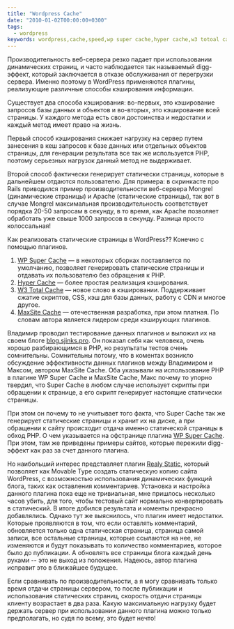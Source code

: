 ```yaml
---
title: "Wordpress Cache"
date: "2010-01-02T00:00:00+0300"
tags:
  - wordpress
keywords: wordpress,cache,speed,wp super cache,hyper cache,w3 totoal cache,maxsite cache
---
```

Производительность веб-сервера резко падает при использовании динамических страниц, и часто наблюдается так называемый digg-эффект, который заключается в отказе обслуживания от перегрузки сервера. Именно поэтому в WordPress применяются плагины, реализующие различные способы кэширования информации.

Существует два способа кэширования: во-первых, это кэширование запросов базы данных и объектов и во-вторых, это кэширование всей страницы. У каждого метода есть свои достоинства и недостатки и каждый метод имеет право на жизнь.

Первый способ кэширования снижает нагрузку на сервер путем занесения в кеш запросов к базе данных или отдельных объектов страницы, для генерации результата все так же используется PHP, поэтому серьезных нагрузок данный метод не выдерживает.

Второй способ фактически генерирует статически страницы, которые в дальнейшем отдаются пользователю. Для примера: в скринкасте про Rails приводился пример производительности веб-сервера Mongrel (динамические страницы) и Apache (статические страницы), так вот в случае Mongrel максимальная производительность соответствует порядка 20-50 запросам в секунду, в то время, как Apache позволяет обработать уже свыше 1000 запросов в секунду. Разница просто колоссальная!

Как реализовать статические страницы в WordPress?? Конечно с помощью плагинов.
<ol>
	<li><a href="http://wordpress.org/extend/plugins/wp-super-cache/" rel="nofollow">WP Super Cache</a> — в некоторых сборках поставляется по умолчанию, позволяет генерировать статические страницы и отдавать их пользователю без обращения к PHP.</li>
	<li><a href="http://wordpress.org/extend/plugins/hyper-cache/" rel="nofollow">Hyper Cache</a> — более простая реализация кэширования.</li>
	<li><a href="http://wordpress.org/extend/plugins/w3-total-cache/" rel="nofollow">W3 Total Cache</a> — новое слово в кэшировании. Поддерживает сжатие скриптов, CSS, кэш для базы данных, работу с CDN и многое другое.</li>
	<li><a href="http://maxsite.org/page/maxsite-cache" rel="nofollow">MaxSite Cache</a> — отечественная разработка, при этом платная. По словам автора является лидером среди кэширующих плагинов.</li>
</ol>
Владимир проводил тестирование данных плагинов и выложил их на своем блоге <a href="http://blog.sjinks.pro/wordpress/683-wp-supercache-vs-hypercache-vs-w3-total-cache-vs-maxsite-cache/" rel="nofollow">blog.sjinks.pro</a>. Он показал себя как человека, очень хорошо разбирающимся в PHP, но результаты тестов очень сомнительны. Сомнительны потому, что в коментах возникло обсуждение эффективности данных плагинов между Владимиром и Максом, автором MaxSite Cache. Оба указывали на использование PHP в плагине WP Super Cache и MaxSite Cache, Макс почему то упорно твердил, что Super Cache в любом случае использует скрипты при обращении к странице, а его скрипт генерирует настоящие статически страницы.

При этом он почему то не учитывает того факта, что Super Cache так же генерирует статические страницы и хранит их на диске, а при обращении к сайту происходит отдача именно статической страницы в обход PHP. О чем указывается на офстранице плагина <a href="http://ocaoimh.ie/wp-super-cache/" rel="nofollow">WP Super Cache</a>. При этом, там же приведены примеры сайтов, которые пережили digg-эффект как раз за счет данного плагина.

Но наибольший интерес представляет плагин <a href="http://wordpress.org/extend/plugins/really-static/" rel="nofollow">Realy Static</a>, который позволяет как Movable Type создать статическую копию сайта WordPress, с возможностью использования динамических функций блога, таких как оставления комментариев. Установка и настройка данного плагина пока еще не тривиальная, мне пришлось несколько часов убить, для того, чтобы тестовый сайт нормально конвертировать в статический. В итоге добился результата и коменты прекрасно добавлялись. Однако тут же выяснилось, что плагин имеет недостатки. Которые проявляются в том, что если оставлять комментарий, обновляется только одна статическая страница, страница самой записи, все остальные страницы, которые ссылаются на нее, не изменяются и будут показывать то количество комментариев, которое было до публикации. А обновлять все страницы блога каждый день руками -- это не выход из положения. Надеюсь, автор плагина исправит это в ближайшее будущее.

Если сравнивать по производительности, а я могу сравнивать только время отдачи страницы сервером, то после публикации и использования статических страниц, скорость отдачи страницы клиенту возрастает в два раза. Какую максимальную нагрузку будет держать сервер при использовании данного плагина можно только предполагать, но судя по всему, это будет нечто!
